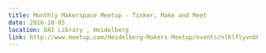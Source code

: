 ```yaml
---
title: Monthly Makerspace Meetup - Tinker, Make and Meet
date: 2016-10-05
location: DAI Library , Heidelberg
link: http://www.meetup.com/Heidelberg-Makers-Meetup/events/nlhlflyvnbhb/
---
```

